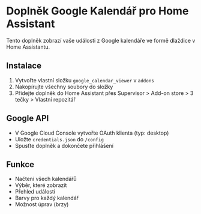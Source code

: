 # Doplněk Google Kalendář pro Home Assistant

Tento doplněk zobrazí vaše události z Google kalendáře ve formě dlaždice v Home Assistantu.

## Instalace

1. Vytvořte vlastní složku `google_calendar_viewer` v `addons`
2. Nakopírujte všechny soubory do složky
3. Přidejte doplněk do Home Assistant přes Supervisor > Add-on store > 3 tečky > Vlastní repozitář

## Google API

- V Google Cloud Console vytvořte OAuth klienta (typ: desktop)
- Uložte `credentials.json` do `/config`
- Spusťte doplněk a dokončete přihlášení

## Funkce

- Načtení všech kalendářů
- Výběr, které zobrazit
- Přehled událostí
- Barvy pro každý kalendář
- Možnost úprav (brzy)
